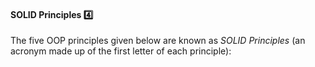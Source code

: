 <div id="title">

#### SOLID Principles :four:

</div>

<div id="body">

The five OOP principles given below are known as _SOLID Principles_ (an acronym made up of the first letter of each principle):

<panel type="seamless" header="**S**ingle Responsibility Principle (SRP)">
  <include src="../../principles/singleResponsibilityPrinciple/unit-inElsewhere-asFlat.md" boilerplate />
</panel>
<panel type="seamless" header="**O**pen-Closed Principle (OCP)">
  <include src="../../principles/openClosedPrinciple/unit-inElsewhere-asFlat.md" boilerplate />
</panel>
<panel type="seamless" header="**L**iskov Substitution Principle (LSP)">
  <include src="../../principles/liskovSubstitutionPrinciple/unit-inElsewhere-asFlat.md" boilerplate />
</panel>
<panel type="seamless" header="**I**nterface Segregation Principle (ISP)">
  <include src="../../principles/interfaceSegregationPrinciple/unit-inElsewhere-asFlat.md" boilerplate />
</panel>
<panel type="seamless" header="**D**ependency Inversion Principle (DIP)">
  <include src="../../principles/dependencyInversionPrinciple/unit-inElsewhere-asFlat.md" boilerplate />
</panel>

</div>

<div id="extras">
</div>